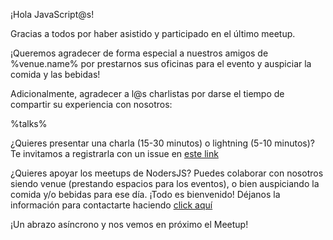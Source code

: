 ¡Hola JavaScript@s! 

Gracias a todos por haber asistido y participado en el último meetup.

¡Queremos agradecer de forma especial a nuestros amigos de %venue.name% por prestarnos sus oficinas para el evento y auspiciar la comida y las bebidas!

Adicionalmente, agradecer a l@s charlistas por darse el tiempo de compartir su experiencia con nosotros:

%talks%

¿Quieres presentar una charla (15-30 minutos) o lightning (5-10 minutos)? Te invitamos a registrarla con un issue en [este link](https://github.com/Noders/Meetups/issues/new)

¿Quieres apoyar los meetups de NodersJS? Puedes colaborar con nosotros siendo venue (prestando espacios para los eventos),  o bien auspiciando la comida y/o bebidas para ese día. ¡Todo es bienvenido! Déjanos la información para contactarte haciendo [click aquí](https://github.com/Noders/Meetups/issues/new) 

¡Un abrazo asíncrono y nos vemos en próximo el Meetup!
